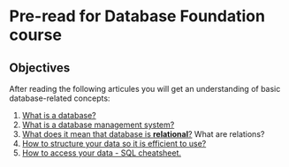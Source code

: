 # Pre-read for Database Foundation course

## Objectives
After reading the following articules you will get an understanding of basic database-related concepts:

1. [What is a database?](./intro-databases.md)
2. [What is a database management system?](./intro-dbms.md)
3. [What does it mean that database is **relational**?](./intro-relational-data-model.md) What are relations?
4. [How to structure your data so it is efficient to use?](./intro-diagram-making-and-reading.md)
5. [How to access your data - SQL cheatsheet.](./intro-sql.md)